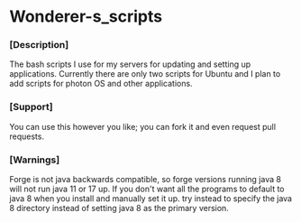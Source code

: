 # Wonderer-s_scripts

### [Description]

The bash scripts I use for my servers for updating and setting up applications.
Currently there are only two scripts for Ubuntu and I plan to add scripts for photon OS and other applications. 

### [Support]

You can use this however you like; you can fork it and even request pull requests.

### [Warnings]

Forge is not java backwards compatible, so forge versions running java 8 will not run java 11 or 17 up.
If you don't want all the programs to default to java 8 when you install and manually set it up. try instead to specify the java 8 directory instead of setting java 8 as the primary version.
